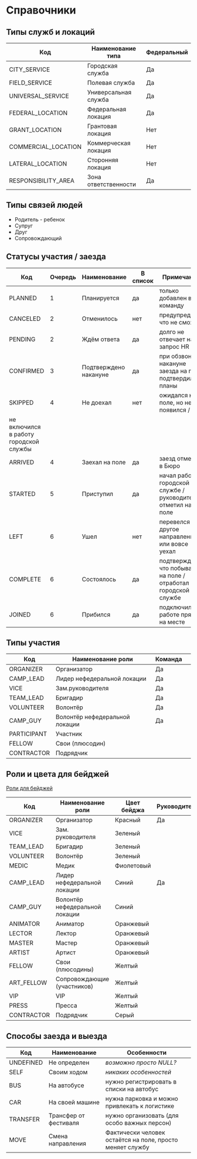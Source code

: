 # Справочники

## Типы служб и локаций

| Код | Наименование типа | Федеральный |
| --- | --- | --- |
| CITY_SERVICE | Городская служба | Да |
| FIELD_SERVICE | Полевая служба | Да |
| UNIVERSAL_SERVICE | Универсальная служба | Да |
| FEDERAL_LOCATION | Федеральная локация | Да |
| GRANT_LOCATION | Грантовая локация | Нет |
| COMMERCIAL_LOCATION | Коммерческая локация | Нет |
| LATERAL_LOCATION | Сторонняя локация | Нет |
| RESPONSIBILITY_AREA | Зона ответственности | Да |

## Типы связей людей

- Родитель - ребенок
- Супруг
- Друг
- Сопровождающий

## Статусы участия / заезда

| Код | Очередь | Наименование | В список | Примечание |
| --- | --- | --- | --- | --- |
| PLANNED | 1 | Планируется | да | только добавлен в команду |
| CANCELED | 2 | Отменилось | нет | предупредил, что не сможет |
| PENDING | 2 | Ждём ответа | да | долго не отвечает на запрос HR |
| CONFIRMED | 3 | Подтверждено накануне | да | при обзвоне накануне заезда на поле подтвердил планы |
| SKIPPED | 4 | Не доехал | нет | ожидался на поле, но не появился /
не включился в работу городской службы |
| ARRIVED | 4 | Заехал на поле | да | заезд отмечен в Бюро |
| STARTED | 5 | Приступил | да | начал работу в городской службе / руководитель отметил на поле |
| LEFT | 6 | Ушел | нет | перевелся в другое направление или вовсе уехал |
| COMPLETE | 6 | Состоялось | да | подтверждено, что побывал на поле / отработал в городской службе |
| JOINED | 6 | Прибился | да | подключился к работе прямо на месте |

## Типы участия

| Код | Наименование роли | Команда |  |
| --- | --- | --- | --- |
| ORGANIZER | Организатор | Да |  |
| CAMP_LEAD | Лидер нефедеральной локации | Да |  |
| VICE | Зам.руководителя | Да |  |
| TEAM_LEAD | Бригадир | Да |  |
| VOLUNTEER | Волонтёр | Да |  |
| CAMP_GUY | Волонтёр нефедеральной локации | Да |  |
| PARTICIPANT | Участник |  |  |
| FELLOW | Свои (плюсодин) |  |  |
| CONTRACTOR | Подрядчик |  |  |

## Роли и цвета для бейджей

[Роли для бейджей](https://www.notion.so/bae439d794944ccfb361774f57d6b43d?pvs=21) 

| Код | Наименование роли | Цвет бейджа | Руководитель | Команда | Бесплатное питание |  |
| --- | --- | --- | --- | --- | --- | --- |
| ORGANIZER | Организатор | Красный | Да | Да | Да |  |
| VICE | Зам. руководителя | Зеленый |  | Да | Да |  |
| TEAM_LEAD | Бригадир | Зеленый |  | Да | Да |  |
| VOLUNTEER | Волонтёр | Зеленый |  | Да | Да |  |
| MEDIC | Медик | Фиолетовый |  | Да | Да |  |
| CAMP_LEAD | Лидер нефедеральной локации | Синий | Да |  | Да |  |
| CAMP_GUY | Волонтёр нефедеральной локации | Синий |  |  |  |  |
| ANIMATOR | Аниматор | Оранжевый |  |  |  |  |
| LECTOR | Лектор | Оранжевый |  |  | Да |  |
| MASTER | Мастер | Оранжевый |  |  | Да |  |
| ARTIST | Артист | Оранжевый |  |  | Да |  |
| FELLOW | Свои (плюсодины) | Желтый |  |  |  |  |
| ART_FELLOW | Сопровождающие (участников) | Желтый |  |  |  |  |
| VIP | VIP | Желтый |  |  |  |  |
| PRESS | Пресса | Желтый |  |  |  |  |
| CONTRACTOR | Подрядчик | Серый |  |  |  |  |

## Способы заезда и выезда

| Код | Наименование | Особенности |
| --- | --- | --- |
| UNDEFINED | Не определен | *возможно просто NULL?* |
| SELF | Своим ходом | *никаких особенностей* |
| BUS | На автобусе | нужно регистрировать в списки на автобус |
| CAR | На своей машине | нужна парковка и можно привлекать к логистике |
| TRANSFER | Трансфер от фестиваля | нужно организовать (для особо важных персон) |
| MOVE | Смена направления | Фактически человек остаётся на поле, просто меняет службу |